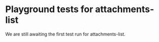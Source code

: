 # Playground tests for attachments-list
We are still awaiting the first test run for attachments-list.
